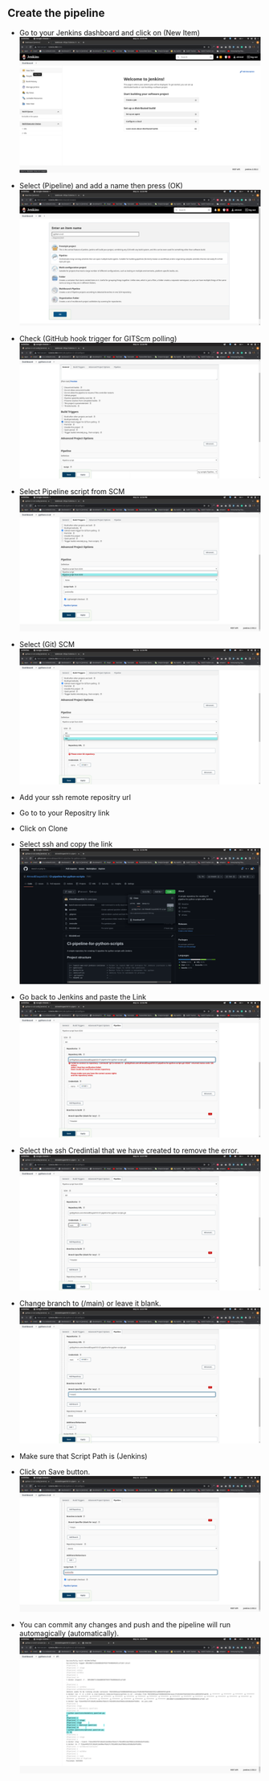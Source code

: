 
## Create the pipeline

- Go to your Jenkins dashboard and click on (New Item)
![pipeline-1](https://github.com/AhmedElsayed1011/python-pipeline-images/blob/main/pipeline/pipeline-1.png)

- Select (Pipeline) and add a name then press (OK)
![pipeline-3](https://github.com/AhmedElsayed1011/python-pipeline-images/blob/main/pipeline/pipeline-3.png)

- Check (GitHub hook trigger for GITScm polling)
![pipeline-4](https://github.com/AhmedElsayed1011/python-pipeline-images/blob/main/pipeline/pipeline-4.png)

- Select Pipeline script from SCM
![pipeline-5](https://github.com/AhmedElsayed1011/python-pipeline-images/blob/main/pipeline/pipeline-5.png)

- Select (Git) SCM
![pipeline-6](https://github.com/AhmedElsayed1011/python-pipeline-images/blob/main/pipeline/pipeline-6.png)

- Add your ssh remote repositry url
- Go to to your Repositry link
- Click on Clone
- Select ssh and copy the link
![pipeline-8](https://github.com/AhmedElsayed1011/python-pipeline-images/blob/main/pipeline/pipeline-8.png)

- Go back to Jenkins and paste the Link
![pipeline-9](https://github.com/AhmedElsayed1011/python-pipeline-images/blob/main/pipeline/pipeline-9.png)

- Select the ssh Credintial that we have created to remove the error.
![pipeline-10](https://github.com/AhmedElsayed1011/python-pipeline-images/blob/main/pipeline/pipeline-10.png)

- Change branch to (/main) or leave it blank.
![pipeline-11](https://github.com/AhmedElsayed1011/python-pipeline-images/blob/main/pipeline/pipeline-11.png)

- Make sure that Script Path is (Jenkins)
- Click on Save button.
![pipeline-12](https://github.com/AhmedElsayed1011/python-pipeline-images/blob/main/pipeline/pipeline-12.png)

- You can commit any changes and push and the pipeline will run automagically (automatically).
![pipeline-15](https://github.com/AhmedElsayed1011/python-pipeline-images/blob/main/pipeline/pipeline-15.png)
